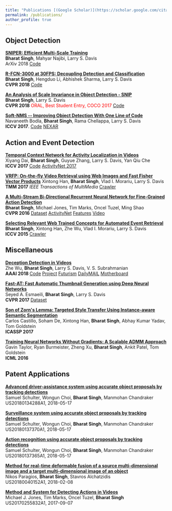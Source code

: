 ```yaml
---
title: "Publications [(Google Scholar)](https://scholar.google.com/citations?user=ig0q5c4AAAAJ&hl=en)"
permalink: /publications/
author_profile: true
---
```


## Object Detection

<b>[SNIPER: Efficient Multi-Scale Training](https://arxiv.org/abs/1805.09300)</b> <br>
<b>Bharat Singh</b>, Mahyar Najibi, Larry S. Davis <br>
ArXiv 2018 [Code](https://github.com/mahyarnajibi/SNIPER/)

<b>[R-FCN-3000 at 30FPS: Decoupling Detection and Classification](https://arxiv.org/abs/1712.01802)</b><br>
<b>Bharat Singh</b>, Hengduo Li, Abhishek Sharma, Larry S. Davis <br>
<b>CVPR 2018</b> [Code](https://github.com/mahyarnajibi/SNIPER/tree/cvpr3k)

<b>[An Analysis of Scale Invariance in Object Detection - SNIP](https://arxiv.org/abs/1711.08189)</b><br>
<b>Bharat Singh</b>, Larry S. Davis <br>
<b>CVPR 2018</b> <span style="color:red">ORAL, Best Student Entry, COCO 2017</span> [Code](https://github.com/mahyarnajibi/SNIPER/)

<b>[Soft-NMS -- Improving Object Detection With One Line of Code](https://arxiv.org/abs/1704.04503)</b><br>
Navaneeth Bodla, <b>Bharat Singh</b>, Rama Chellappa, Larry S. Davis <br>
<b>ICCV 2017</b>. [Code](https://github.com/bharatsingh430/soft-nms) [NEXAR](https://blog.getnexar.com/how-a-22-year-old-from-shanghai-won-a-global-deep-learning-challenge-76f2299446a1)

## Action and Event Detection
<b>[Temporal Context Network for Activity Localization in Videos](https://arxiv.org/abs/1708.02349)</b><br>
Xiyang Dai, <b>Bharat Singh</b>, Guyue Zhang, Larry S. Davis, Yan Qiu Che <br>
<b>ICCV 2017</b> [Code](https://github.com/vdavid70619/TCN) [ActivityNet 2017](http://www.cs.umd.edu/~bharat/actnet2017_report.pdf)

<b>[VRFP: On-the-fly Video Retrieval using Web Images and Fast Fisher Vector Products](https://arxiv.org/abs/1512.03384)</b>
Xintong Han, <b>Bharat Singh</b>, Vlad I. Morariu, Larry S. Davis <br>
<b>TMM 2017</b> <i> IEEE Transactions of MultiMedia</i> [Crawler](https://github.com/bharatsingh430/web-image-crawler)

<b>[A Multi-Stream Bi-Directional Recurrent Neural Network for Fine-Grained Action Detection](http://openaccess.thecvf.com/content_cvpr_2016/papers/Singh_A_Multi-Stream_Bi-Directional_CVPR_2016_paper.pdf)</b><br>
<b>Bharat Singh</b>, Michael Jones, Tim Marks, Oncel Tuzel, Ming Shao <br>
<b>CVPR 2016</b> [Dataset](ftp://ftp.merl.com/pub/tmarks/MERL_Shopping_Dataset/) [ActivityNet](http://activity-net.org/challenges/2016/data/anet_challenge_summary.pdf) [Features](https://drive.google.com/open?id=0B6T5quL13CdHQ3VXUFpkOGpOV1U) [Video](https://www.youtube.com/watch?v=IIHKEs9m3WM)

<b>[Selecting Relevant Web Trained Concepts for Automated Event Retrieval](http://openaccess.thecvf.com/content_iccv_2015/papers/Singh_Selecting_Relevant_Web_ICCV_2015_paper.pdf)</b><br>
<b>Bharat Singh</b>, Xintong Han, Zhe Wu, Vlad I. Morariu, Larry S. Davis <br>
<b>ICCV 2015</b> [Crawler](https://github.com/bharatsingh430/web-image-crawler)

## Miscellaneous
<b>[Deception Detection in Videos](https://arxiv.org/abs/1712.04415)</b><br>
Zhe Wu, <b>Bharat Singh</b>, Larry S. Davis, V. S. Subrahmanian <br>
<b> AAAI 2018 </b> [Code](https://github.com/Doubaibai/DARE) [Project](https://doubaibai.github.io/DARE/) [Futurism](https://futurism.com/new-ai-detects-deception-bring-end-lying-know-it/) [DailyMAIL](http://www.dailymail.co.uk/sciencetech/article-5197747/AI-detects-expressions-tell-people-lie-court.html) [Motherboard](https://motherboard.vice.com/en_us/article/zmqv7x/ai-system-detects-deception-in-courtroom-videos)

<b>[Fast-AT: Fast Automatic Thumbnail Generation using Deep Neural Networks](https://arxiv.org/abs/1612.04811)</b><br>
Seyed A. Esmaeili, <b>Bharat Singh</b>, Larry S. Davis <br>
<b>CVPR 2017</b> [Dataset](https://www.dropbox.com/s/760jyienh2gjcby/Thumbnail%20Data%20Set.zip?dl=0)

<b>[Son of Zorn's Lemma: Targeted Style Transfer Using Instance-aware Semantic Segmentation](https://arxiv.org/abs/1701.02357)</b><br>
Carlos Castillo, Soham De, Xintong Han, <b>Bharat Singh</b>, Abhay Kumar Yadav, Tom Goldstein<br>
<b>ICASSP 2017</b> 

<b>[Training Neural Networks Without Gradients: A Scalable ADMM Approach](https://arxiv.org/abs/1605.02026)</b><br>
Gavin Taylor, Ryan Burmeister, Zheng Xu, <b>Bharat Singh</b>, Ankit Patel, Tom Goldstein<br>
<b>ICML 2016</b>

## Patent Applications
<b>[Advanced driver-assistance system using accurate object proposals by tracking detections](https://patents.google.com/patent/US20180134288A1/)</b><br>
Samuel Schulter, Wongun Choi, <b>Bharat Singh</b>, Manmohan Chandraker<br> 
US20180134288A1, 2018-05-17

<b>[Surveillance system using accurate object proposals by tracking detections](https://patents.google.com/patent/US20180137370A1/)</b><br>
Samuel Schulter, Wongun Choi, <b>Bharat Singh</b>, Manmohan Chandraker <br>
US20180137370A1, 2018-05-17

<b>[Action recognition using accurate object proposals by tracking detections](https://patents.google.com/patent/US20180137365A1/)</b><br>
Samuel Schulter, Wongun Choi, <b>Bharat Singh</b>, Manmohan Chandraker<br>
US20180137365A1, 2018-05-17

<b>[Method for real-time deformable fusion of a source multi-dimensional image and a target multi-dimensional image of an object](https://patents.google.com/patent/US20180040152A1/en)</b><br>
Nikos Paragios, <b>Bharat Singh</b>, Stavros Alchatzidis<br>
US20180040152A1, 2018-02-08

<b>[Method and System for Detecting Actions in Videos](https://patents.google.com/patent/US20170255832A1/en)</b><br>
Michael J. Jones, Tim Marks, Oncel Tuzel, <b>Bharat Singh</b><br>
US20170255832A1, 2017-09-07
